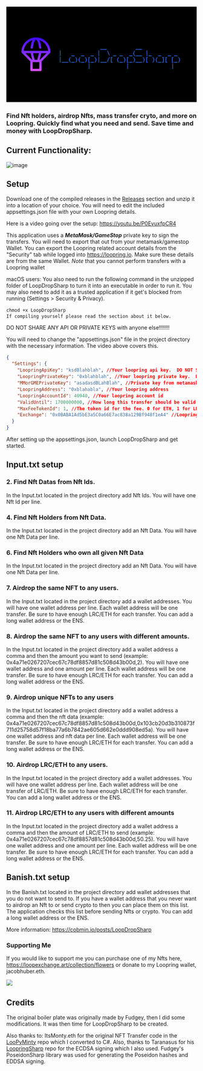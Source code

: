 ![](https://github.com/cobmin/LoopDropSharp/blob/Development/GitHubBanner.png)
### Find Nft holders, airdrop Nfts, mass transfer cryto, and more on Loopring. Quickly find what you need and send. Save time and money with LoopDropSharp.    

## Current Functionality:

![image](https://user-images.githubusercontent.com/97369738/190919395-be77ff4f-2bd8-4281-9a13-4e5e2b8df3b3.png)

## Setup

Download one of the compiled releases in the [Releases](https://github.com/cobmin/LoopDropSharp/releases) section and unzip it into a location of your choice. You will need to edit the included appsettings.json file with your own Loopring details. 

Here is a video going over the setup: https://youtu.be/P0EvuxfpCR4

This application uses a ***MetaMask/GameStop*** private key to sign the transfers. You will need to export that out from your metamask/gamestop Wallet. You can export the Loopring related account details from the "Security" tab while logged into https://loopring.io. Make sure these details are from the same Wallet. *Note* that you cannot perform transfers with a Loopring wallet

macOS users: You also need to run the following command in the unzipped folder of LoopDropSharp to turn it into an executable in order to run it. You may also need to add it as a trusted application if it get's blocked from running (Settings > Security & Privacy).

```
chmod +x LoopDropSharp
If compiling yourself please read the section about it below.
```
DO NOT SHARE ANY API OR PRIVATE KEYS with anyone else!!!!!!! 

You will need to change the "appsettings.json" file in the project directory with the necessary information. The video above covers this. 

```json
{
  "Settings": {
    "LoopringApiKey": "ksdBlahblah", //Your loopring api key.  DO NOT SHARE THIS AT ALL.
    "LoopringPrivateKey": "0xblahblah", //Your loopring private key.  DO NOT SHARE THIS AT ALL.
    "MMorGMEPrivateKey": "asadasdBLahBlah", //Private key from metamask. DO NOT SHARE THIS AT ALL.
    "LoopringAddress": "0xblahabla", //Your loopring address
    "LoopringAccountId": 40940, //Your loopring account id
    "ValidUntil": 1700000000, //How long this transfer should be valid for. Shouldn't have to change this value
    "MaxFeeTokenId": 1, //The token id for the fee. 0 for ETH, 1 for LRC
    "Exchange": "0x0BABA1Ad5bE3a5C0a66E7ac838a129Bf948f1eA4" //Loopring Exchange address
  }
}
```
After setting up the appsettings.json, launch LoopDropSharp and get started.

## Input.txt setup

### 2. Find Nft Datas from Nft Ids.
In the Input.txt located in the project directory add Nft Ids. You will have one Nft Id per line.

### 4. Find Nft Holders from Nft Data.
In the Input.txt located in the project directory add an Nft Data. You will have one Nft Data per line.

### 6. Find Nft Holders who own all given Nft Data
In the Input.txt located in the project directory add an Nft Data. You will have one Nft Data per line.

### 7. Airdrop the same NFT to any users.
In the Input.txt located in the project directory add a wallet addresses. You will have one wallet address per line. Each wallet address will be one transfer. Be sure to have enough LRC/ETH for each transfer. You can add a long wallet address or the ENS.

### 8. Airdrop the same NFT to any users with different amounts.
In the Input.txt located in the project directory add a wallet address a comma and then the amount you want to send (example: 0x4a71e0267207cec67c78df8857d81c508d43b00d,2). You will have one wallet address and one amount per line. Each wallet address will be one transfer. Be sure to have enough LRC/ETH for each transfer. You can add a long wallet address or the ENS.

### 9. Airdrop unique NFTs to any users
In the Input.txt located in the project directory add a wallet address a comma and then the nft data (example: 0x4a71e0267207cec67c78df8857d81c508d43b00d,0x103cb20d3b310873f711d25758d57f18ba77a6b7842ae605d662e0ddd908ed5a). You will have one wallet address and nft data per line. Each wallet address will be one transfer. Be sure to have enough LRC/ETH for each transfer. You can add a long wallet address or the ENS.

### 10. Airdrop LRC/ETH to any users.
In the Input.txt located in the project directory add a wallet addresses. You will have one wallet address per line. Each wallet address will be one transfer of LRC/ETH. Be sure to have enough LRC/ETH for each transfer. You can add a long wallet address or the ENS.

### 11. Airdrop LRC/ETH to any users with different amounts
In the Input.txt located in the project directory add a wallet address a comma and then the amount of LRC/ETH to send (example: 0x4a71e0267207cec67c78df8857d81c508d43b00d,50.25). You will have one wallet address and one amount per line. Each wallet address will be one transfer. Be sure to have enough LRC/ETH for each transfer. You can add a long wallet address or the ENS.

## Banish.txt setup
In the Banish.txt located in the project directory add wallet addresses that you do not want to send to. If you have a wallet address that you never want to airdrop an Nft to or send crypto to then you can place them on this list. The application checks this list before sending Nfts or crypto. You can add a long wallet address or the ENS.

More information: https://cobmin.io/posts/LoopDropSharp

### Supporting Me
If you would like to support me you can purchase one of my Nfts here, https://loopexchange.art/collection/flowers or donate to my Loopring wallet, jacobhuber.eth.

<img src="https://user-images.githubusercontent.com/97369738/189735788-5ca5ff22-3e28-4c2d-9185-b1121d78a6e2.jpeg" width="150" />

## Credits
The original boiler plate was originally made by Fudgey, then I did some modifications. It was then time for LoopDropSharp to be created.

Also thanks to:
ItsMonty.eth for the original NFT Transfer code in the [LooPyMinty](https://github.com/Montspy/LooPyMinty) repo which I converted to C#.
Also, thanks to Taranasus for his [LoopringSharp](https://github.com/taranasus/LoopringSharp) repo for the ECDSA signing which I also used.
Fudgey's PoseidonSharp library was used for generating the Poseidon hashes and EDDSA signing.

